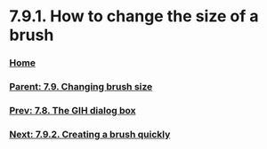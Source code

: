 # 7.9.1. How to change the size of a brush

### [Home](./00-home.md)
### [Parent: 7.9. Changing brush size](./07-09-00-changing-brush-size.md)
### [Prev: 7.8. The GIH dialog box](./07-08-the-gih-dialog-box.md)
### [Next: 7.9.2. Creating a brush quickly](./07-09-02-creating-a-brush-quickly.md)
